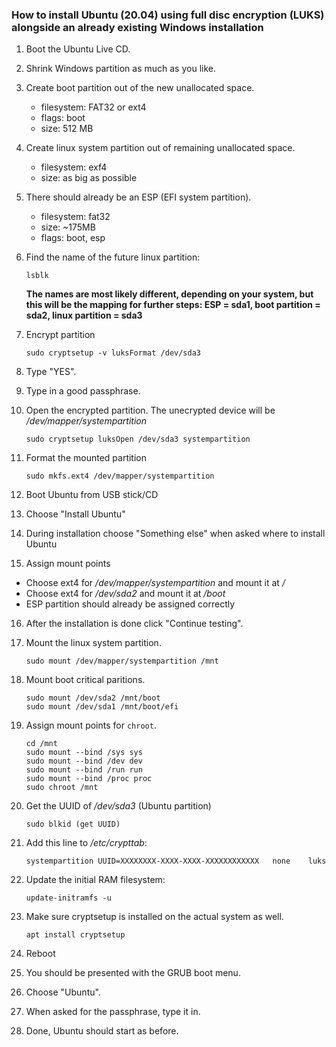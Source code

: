 ### How to install Ubuntu (20.04) using full disc encryption (LUKS) alongside an already existing Windows installation

1. Boot the Ubuntu Live CD.

2. Shrink Windows partition as much as you like.

3. Create boot partition out of the new unallocated space.
   - filesystem: FAT32 or ext4
   - flags: boot
   - size: 512 MB

4. Create linux system partition out of remaining unallocated space.
   - filesystem: exf4
   - size: as big as possible

5. There should already be an ESP (EFI system partition).
   - filesystem: fat32
   - size: ~175MB
   - flags: boot, esp

6. Find the name of the future linux partition:

    ```
    lsblk
    ```
   **The names are most likely different, depending on your system, but this will be the mapping for further steps:
   ESP = sda1, boot partition = sda2, linux partition = sda3**

7. Encrypt partition
    ```
    sudo cryptsetup -v luksFormat /dev/sda3
    ```

8. Type "YES".

9. Type in a good passphrase.

10. Open the encrypted partition. The unecrypted device will be */dev/mapper/systempartition*
     ```
     sudo cryptsetup luksOpen /dev/sda3 systempartition
     ```

11. Format the mounted partition
     ```
     sudo mkfs.ext4 /dev/mapper/systempartition
     ```

12. Boot Ubuntu from USB stick/CD

13. Choose "Install Ubuntu"

14. During installation choose "Something else" when asked where to install Ubuntu

15. Assign mount points
   - Choose ext4 for */dev/mapper/systempartition* and mount it at */*
   - Choose ext4 for */dev/sda2* and mount it at */boot*
   - ESP partition should already be assigned correctly

16. After the installation is done click "Continue testing".

17. Mount the linux system partition.
     ```
     sudo mount /dev/mapper/systempartition /mnt
     ```

18. Mount boot critical paritions.
     ```
     sudo mount /dev/sda2 /mnt/boot
     sudo mount /dev/sda1 /mnt/boot/efi
     ```

19. Assign mount points for ```chroot```.
     ```
     cd /mnt
     sudo mount --bind /sys sys
     sudo mount --bind /dev dev
     sudo mount --bind /run run
     sudo mount --bind /proc proc
     sudo chroot /mnt
     ```

20. Get the UUID of */dev/sda3* (Ubuntu partition)
     ```
     sudo blkid (get UUID)
     ```

21. Add this line to */etc/crypttab*:
     ```
     systempartition UUID=XXXXXXXX-XXXX-XXXX-XXXXXXXXXXXX	none	luks
     ```

22. Update the initial RAM filesystem:

     ```
     update-initramfs -u
     ```

23. Make sure cryptsetup is installed on the actual system as well.

     ```
     apt install cryptsetup
     ```

24. Reboot

25. You should be presented with the GRUB boot menu.

26. Choose "Ubuntu".

27. When asked for the passphrase, type it in.

28. Done, Ubuntu should start as before.

